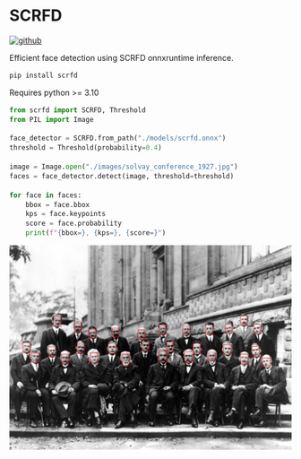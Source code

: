 # SCRFD
[![github]](https://github.com/cospectrum/scrfd)

[github]: https://img.shields.io/badge/github-cospectrum/scrfd-8da0cb?logo=github

Efficient face detection using SCRFD onnxruntime inference.

```sh
pip install scrfd
```
Requires python >= 3.10

```py
from scrfd import SCRFD, Threshold
from PIL import Image

face_detector = SCRFD.from_path("./models/scrfd.onnx")
threshold = Threshold(probability=0.4)

image = Image.open("./images/solvay_conference_1927.jpg")
faces = face_detector.detect(image, threshold=threshold)

for face in faces:
    bbox = face.bbox
    kps = face.keypoints
    score = face.probability
    print(f"{bbox=}, {kps=}, {score=}")
```

<img align="middle" src="https://github.com/cospectrum/scrfd/blob/main/images/readme.jpg?raw=True" alt="face detection">
